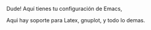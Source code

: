 Dude! Aquí tienes tu configuración de Emacs, 

Aqui hay soporte para Latex, gnuplot, y todo lo demas. 